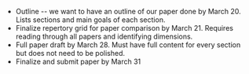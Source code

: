 * Outline -- we want to have an outline of our paper done by March 20. Lists sections and main goals of each section.
* Finalize repertory grid for paper comparison by March 21. Requires reading through all papers and identifying dimensions.
* Full paper draft by March 28. Must have full content for every section but does not need to be polished.
* Finalize and submit paper by March 31